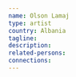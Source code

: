 ```yaml
---
name: Olson Lamaj
type: artist
country: Albania
tagline:
description:
related-persons:
connections:
---
```

